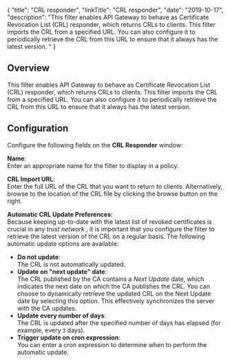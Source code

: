 {
"title": "CRL responder",
"linkTitle": "CRL responder",
"date": "2019-10-17",
"description": "This filter enables API Gateway to behave as Certificate Revocation List (CRL) responder, which returns CRLs to clients. This filter imports the CRL from a specified URL. You can also configure it to periodically retrieve the CRL from this URL to ensure that it always has the latest version. "
}
﻿
<div id="p_certificate_crl_responder_over">

Overview
--------

This filter enables API Gateway to behave as Certificate Revocation List (CRL) responder, which returns CRLs to clients. This filter imports the CRL from a specified URL. You can also configure it to periodically retrieve the CRL from this URL to ensure that it always has the latest version.

</div>

<div id="p_certificate_crl_responder_conf">

Configuration
-------------

Configure the following fields on the **CRL Responder**
window:

**Name**:\
Enter an appropriate name for the filter to display in a policy.

**CRL Import URL**:\
Enter the full URL of the CRL that you want to return to clients. Alternatively, browse to the location of the CRL file by clicking the browse button on the right.

**Automatic CRL Update Preferences**:\
Because keeping up-to-date with the latest list of revoked certificates is crucial in any *trust network*
, it is important that you configure the filter to retrieve the latest version of the CRL on a regular basis. The following automatic update options are available:

-   **Do not update**:\
    The CRL is not automatically updated.
-   **Update on "next update" date**:\
    The CRL published by the CA contains a *Next Update*
    date, which indicates the next date on which the CA publishes the CRL. You can choose to dynamically retrieve the updated CRL on the Next Update date by selecting this option. This effectively synchronizes the server with the CA updates.
-   **Update every number of days**:\
    The CRL is updated after the specified number of days has elapsed (for example, every `3`
    days).
-   **Trigger update on cron expression**:\
    You can enter a cron expression to determine when to perform the automatic update.

</div>

